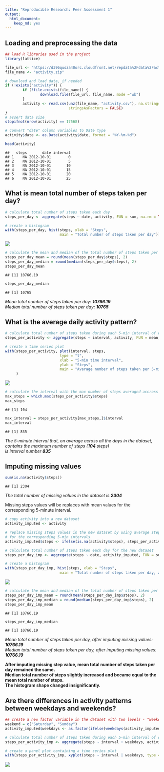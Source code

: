 ```yaml
---
title: "Reproducible Research: Peer Assessment 1"
output: 
  html_document:
    keep_md: yes
---
```




## Loading and preprocessing the data

```r
## load R libraries used in the project
library(lattice)

file_url <- "https://d396qusza40orc.cloudfront.net/repdata%2Fdata%2Factivity.zip"
file_name <- "activity.zip"

# download and load data, if needed
if (!exists("activity")) {
        if (!file.exists(file_name)) {
                download.file(file_url, file_name, mode ="wb")
        }
        activity <- read.csv(unz(file_name, "activity.csv"), na.strings = "NA", 
                             stringsAsFactors = FALSE)
}        
# assert data size
stopifnot(nrow(activity) == 17568)

# convert "date" column variables to Date type
activity$date <- as.Date(activity$date, format = "%Y-%m-%d")

head(activity)
```

```
##   steps       date interval
## 1    NA 2012-10-01        0
## 2    NA 2012-10-01        5
## 3    NA 2012-10-01       10
## 4    NA 2012-10-01       15
## 5    NA 2012-10-01       20
## 6    NA 2012-10-01       25
```

## What is mean total number of steps taken per day?

```r
# calculate total number of steps taken each day
steps_per_day <- aggregate(steps ~ date, activity, FUN = sum, na.rm = TRUE)

# create a histogram 
with(steps_per_day, hist(steps, xlab = "Steps", 
                         main = "Total number of steps taken per day"))
```

![](figure/total_steps-1.png)<!-- -->

```r
# calculate the mean and median of the total number of steps taken per day (without NAs)
steps_per_day_mean = round(mean(steps_per_day$steps), 2)
steps_per_day_median = round(median(steps_per_day$steps), 2)
steps_per_day_mean
```

```
## [1] 10766.19
```

```r
steps_per_day_median
```

```
## [1] 10765
```

*Mean total number of steps taken per day: __10766.19__*  
*Median total number of steps taken per day: __10765__*

## What is the average daily activity pattern?

```r
# calculate total number of steps taken during each 5-min interval of day
steps_per_activity <- aggregate(steps ~ interval, activity, FUN = mean, na.rm = TRUE)

# create a time series plot
with(steps_per_activity, plot(interval, steps,
                         type = "l",     
                         xlab = "5-min time interval", 
                         ylab = "Steps",
                         main = "Avarage number of steps taken per 5-min activity")
     )
```

![](figure/activity_pattern-1.png)<!-- -->

```r
# calculate the interval with the max number of steps averaged accross all the days
max_steps = which.max(steps_per_activity$steps)
max_steps
```

```
## [1] 104
```

```r
max_interval = steps_per_activity[max_steps,]$interval
max_interval
```

```
## [1] 835
```
*The 5-minute interval that, on average across all the days in the dataset, contains the maximum number of steps (__104__ steps)*  
*is interval number __835__*

## Imputing missing values


```r
sum(is.na(activity$steps))
```

```
## [1] 2304
```

*The total number of missing values in the dataset is __2304__*  

Missing steps values will be replaces with mean values for the corresponding 5-minute interval.


```r
# copy activity into a new dataset
activity_imputed <- activity

# replace missing steps values in the new dataset by using average steps values 
# for the corresponding 5-min intervals
activity_imputed$steps <- ifelse(is.na(activity$steps), steps_per_activity$steps[steps_per_activity$interval %in% activity$interval], activity$steps)

# calculate total number of steps taken each day for the new dataset
steps_per_day_imp <- aggregate(steps ~ date, activity_imputed, FUN = sum)

# create a histogram 
with(steps_per_day_imp, hist(steps, xlab = "Steps", 
                         main = "Total number of steps taken per day, after imputing missing  values"))
```

![](figure/missing_values_imp-1.png)<!-- -->

```r
# calculate the mean and median of the total number of steps taken per day
steps_per_day_imp_mean = round(mean(steps_per_day_imp$steps), 2)
steps_per_day_imp_median = round(median(steps_per_day_imp$steps), 2)
steps_per_day_imp_mean
```

```
## [1] 10766.19
```

```r
steps_per_day_imp_median
```

```
## [1] 10766.19
```

*Mean total number of steps taken per day, after imputing missing values: __10766.19__*  
*Median total number of steps taken per day, after imputing missing values: __10766.19__*

**After imputing missing step value, mean total number of steps taken per day remained the same.**  
**Median total number of steps slightly increased and became equal to the mean total number of steps.**  
**The histogram shape changed insignificantly.**

## Are there differences in activity patterns between weekdays and weekends?


```r
## create a new factor variable in the dataset with two levels - "weekday" and "weekend" 
weekend = c("Saturday", "Sunday")
activity_imputed$weekdays <- as.factor(ifelse(weekdays(activity_imputed$date) %in% weekend,"weekend", "weekday"))

# calculate total number of steps taken during each 5-min interval of day
steps_per_activity_imp <- aggregate(steps ~ interval + weekdays, activity_imputed, FUN = mean)

# create a panel plot containing a time series plot
with(steps_per_activity_imp, xyplot(steps ~ interval | weekdays, type = "l", layout=c(1,2)))
```

![](figure/weekdays-1.png)<!-- -->
